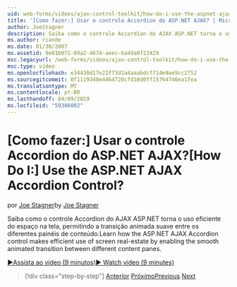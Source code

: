 ```yaml
---
uid: web-forms/videos/ajax-control-toolkit/how-do-i-use-the-aspnet-ajax-accordion-control
title: '[Como fazer:] Usar o controle Accordion do ASP.NET AJAX? | Microsoft Docs'
author: JoeStagner
description: Saiba como o controle Accordion do AJAX ASP.NET torna o uso eficiente do espaço na tela, permitindo a transição animada suave entre diferentes p conteúdo...
ms.author: riande
ms.date: 01/30/2007
ms.assetid: 9e81b071-89a2-4674-aeec-ba49a0f23429
msc.legacyurl: /web-forms/videos/ajax-control-toolkit/how-do-i-use-the-aspnet-ajax-accordion-control
msc.type: video
ms.openlocfilehash: e34430d17e22f73d1a4aaabdcf714e9ae9cc2752
ms.sourcegitcommit: 0f1119340e4464720cfd16d0ff15764746ea1fea
ms.translationtype: MT
ms.contentlocale: pt-BR
ms.lasthandoff: 04/09/2019
ms.locfileid: "59386002"
---
```

# <a name="how-do-i-use-the-aspnet-ajax-accordion-control"></a><span data-ttu-id="50d7e-104">[Como fazer:] Usar o controle Accordion do ASP.NET AJAX?</span><span class="sxs-lookup"><span data-stu-id="50d7e-104">[How Do I:] Use the ASP.NET AJAX Accordion Control?</span></span>

<span data-ttu-id="50d7e-105">por [Joe Stagner](https://github.com/JoeStagner)</span><span class="sxs-lookup"><span data-stu-id="50d7e-105">by [Joe Stagner](https://github.com/JoeStagner)</span></span>

<span data-ttu-id="50d7e-106">Saiba como o controle Accordion do AJAX ASP.NET torna o uso eficiente do espaço na tela, permitindo a transição animada suave entre os diferentes painéis de conteúdo.</span><span class="sxs-lookup"><span data-stu-id="50d7e-106">Learn how the ASP.NET AJAX Accordion control makes efficient use of screen real-estate by enabling the smooth animated transition between different content panes.</span></span>

[<span data-ttu-id="50d7e-107">&#9654;Assista ao vídeo (9 minutos)</span><span class="sxs-lookup"><span data-stu-id="50d7e-107">&#9654; Watch video (9 minutes)</span></span>](https://channel9.msdn.com/Blogs/ASP-NET-Site-Videos/how-do-i-use-the-aspnet-ajax-accordion-control)

> [!div class="step-by-step"]
> <span data-ttu-id="50d7e-108">[Anterior](how-do-i-use-the-aspnet-ajax-alwaysvisible-control-extender.md)
> [Próximo](how-do-i-use-the-aspnet-ajax-collapsable-panel-extender.md)</span><span class="sxs-lookup"><span data-stu-id="50d7e-108">[Previous](how-do-i-use-the-aspnet-ajax-alwaysvisible-control-extender.md)
[Next](how-do-i-use-the-aspnet-ajax-collapsable-panel-extender.md)</span></span>
